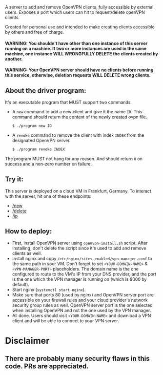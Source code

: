 A server to add and remove OpenVPN clients, fully accessible by external users.
Exposes a port which users can hit to request/delete openVPN clients.

Created for personal use and intended to make creating clients accessible by others and free of charge.

#### WARNING: You shouldn't have other than one instance of this server running on a machine. If two or more instances are used in the same machine, one instance **WILL WRONGFULLY DELETE** the clients created by another.
#### WARNING: Your OpenVPN server should have no clients before running this service, otherwise, deletion requests **WILL DELETE** wrong clients.

## About the driver program:
It's an executable program that MUST support two commands.

- A `new` command to add a new client and give it the name `ID`. This command should return the content of the newly created ovpn file.
  ```bash
  $ ./program new ID
  ```
- A `revoke` command to remove the client with index `INDEX` from the designated OpenVPN server.
  ```bash
  $ ./program revoke INDEX
  ```
The program MUST not hang for any reason. And should return `0` on success and a non-zero number on failure.

## Try it:
This server is deployed on a cloud VM in Frankfurt, Germany.
To interact with the server, hit one of these endpoints:
- [/new](http://vpn.mariocynicys.me/new)
- [/delete](http://vpn.mariocynicys.me/delete)
- [/ip](http://vpn.mariocynicys.me/ip)

## How to deploy:
- First, install OpenVPN server using `openvpn-install.sh` script. After installing, don't delete the script since it's used to add and remove clients as well.
- Install nginx and copy `/etc/nginx/sites-enabled/vpn-manager.conf` to the same path in your VM. Don't forget to set `<YOUR-DOMAIN-NAME>` & `<VPN-MANAGER-PORT>` placeholders. The domain name is the one configured to route to the VM's IP from your DNS provider, and the port is the one which the VPN manager is running on (which is 8000 by default).
- Start nginx (`systemctl start nginx`).
- Make sure that ports 80 (used by nginx) and OpenVPN server port are accessible on your firewall rules and your cloud provider's network security group rules as well. OpenVPN server port is the one selected when installing OpenVPN and not the one used by the VPN manager.
- All done. Users should visit `<YOUR-DOMAIN-NAME>` and download a VPN client and will be able to connect to your VPN server.

# Disclaimer
## There are probably many security flaws in this code. PRs are appreciated.
